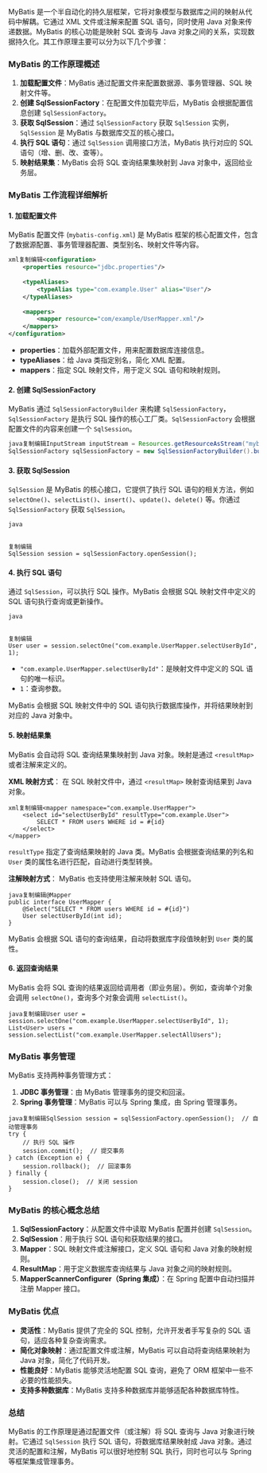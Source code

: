 MyBatis 是一个半自动化的持久层框架，它将对象模型与数据库之间的映射从代码中解耦。它通过 XML 文件或注解来配置 SQL 语句，同时使用 Java 对象来传递数据。MyBatis 的核心功能是映射 SQL 查询与 Java 对象之间的关系，实现数据持久化。其工作原理主要可以分为以下几个步骤：

### **MyBatis 的工作原理概述**

1. **加载配置文件**：MyBatis 通过配置文件来配置数据源、事务管理器、SQL 映射文件等。
2. **创建 SqlSessionFactory**：在配置文件加载完毕后，MyBatis 会根据配置信息创建 `SqlSessionFactory`。
3. **获取 SqlSession**：通过 `SqlSessionFactory` 获取 `SqlSession` 实例，`SqlSession` 是 MyBatis 与数据库交互的核心接口。
4. **执行 SQL 语句**：通过 `SqlSession` 调用接口方法，MyBatis 执行对应的 SQL 语句（增、删、改、查等）。
5. **映射结果集**：MyBatis 会将 SQL 查询结果集映射到 Java 对象中，返回给业务层。

### **MyBatis 工作流程详细解析**

#### **1. 加载配置文件**

MyBatis 配置文件 (`mybatis-config.xml`) 是 MyBatis 框架的核心配置文件，包含了数据源配置、事务管理器配置、类型别名、映射文件等内容。

```xml
xml复制编辑<configuration>
    <properties resource="jdbc.properties"/>
    
    <typeAliases>
        <typeAlias type="com.example.User" alias="User"/>
    </typeAliases>
    
    <mappers>
        <mapper resource="com/example/UserMapper.xml"/>
    </mappers>
</configuration>
```

- **properties**：加载外部配置文件，用来配置数据库连接信息。
- **typeAliases**：给 Java 类指定别名，简化 XML 配置。
- **mappers**：指定 SQL 映射文件，用于定义 SQL 语句和映射规则。

#### **2. 创建 SqlSessionFactory**

MyBatis 通过 `SqlSessionFactoryBuilder` 来构建 `SqlSessionFactory`，`SqlSessionFactory` 是执行 SQL 操作的核心工厂类。`SqlSessionFactory` 会根据配置文件的内容来创建一个 `SqlSession`。

```java
java复制编辑InputStream inputStream = Resources.getResourceAsStream("mybatis-config.xml");
SqlSessionFactory sqlSessionFactory = new SqlSessionFactoryBuilder().build(inputStream);
```

#### **3. 获取 SqlSession**

`SqlSession` 是 MyBatis 的核心接口，它提供了执行 SQL 语句的相关方法，例如 `selectOne()`、`selectList()`、`insert()`、`update()`、`delete()` 等。你通过 `SqlSessionFactory` 获取 `SqlSession`。

```
java


复制编辑
SqlSession session = sqlSessionFactory.openSession();
```

#### **4. 执行 SQL 语句**

通过 `SqlSession`，可以执行 SQL 操作。MyBatis 会根据 SQL 映射文件中定义的 SQL 语句执行查询或更新操作。

```
java


复制编辑
User user = session.selectOne("com.example.UserMapper.selectUserById", 1);
```

- `"com.example.UserMapper.selectUserById"`：是映射文件中定义的 SQL 语句的唯一标识。
- `1`：查询参数。

MyBatis 会根据 SQL 映射文件中的 SQL 语句执行数据库操作，并将结果映射到对应的 Java 对象中。

#### **5. 映射结果集**

MyBatis 会自动将 SQL 查询结果集映射到 Java 对象。映射是通过 `<resultMap>` 或者注解来定义的。

**XML 映射方式**： 在 SQL 映射文件中，通过 `<resultMap>` 映射查询结果到 Java 对象。

```
xml复制编辑<mapper namespace="com.example.UserMapper">
    <select id="selectUserById" resultType="com.example.User">
        SELECT * FROM users WHERE id = #{id}
    </select>
</mapper>
```

`resultType` 指定了查询结果映射的 Java 类。MyBatis 会根据查询结果的列名和 `User` 类的属性名进行匹配，自动进行类型转换。

**注解映射方式**： MyBatis 也支持使用注解来映射 SQL 语句。

```
java复制编辑@Mapper
public interface UserMapper {
    @Select("SELECT * FROM users WHERE id = #{id}")
    User selectUserById(int id);
}
```

MyBatis 会根据 SQL 语句的查询结果，自动将数据库字段值映射到 `User` 类的属性。

#### **6. 返回查询结果**

MyBatis 会将 SQL 查询的结果返回给调用者（即业务层）。例如，查询单个对象会调用 `selectOne()`，查询多个对象会调用 `selectList()`。

```
java复制编辑User user = session.selectOne("com.example.UserMapper.selectUserById", 1);
List<User> users = session.selectList("com.example.UserMapper.selectAllUsers");
```

### **MyBatis 事务管理**

MyBatis 支持两种事务管理方式：

1. **JDBC 事务管理**：由 MyBatis 管理事务的提交和回滚。
2. **Spring 事务管理**：MyBatis 可以与 Spring 集成，由 Spring 管理事务。

```
java复制编辑SqlSession session = sqlSessionFactory.openSession();  // 自动管理事务
try {
    // 执行 SQL 操作
    session.commit();  // 提交事务
} catch (Exception e) {
    session.rollback();  // 回滚事务
} finally {
    session.close();  // 关闭 session
}
```

### **MyBatis 的核心概念总结**

1. **SqlSessionFactory**：从配置文件中读取 MyBatis 配置并创建 `SqlSession`。
2. **SqlSession**：用于执行 SQL 语句和获取结果的接口。
3. **Mapper**：SQL 映射文件或注解接口，定义 SQL 语句和 Java 对象的映射规则。
4. **ResultMap**：用于定义数据库查询结果与 Java 对象之间的映射规则。
5. **MapperScannerConfigurer（Spring 集成）**：在 Spring 配置中自动扫描并注册 Mapper 接口。

### **MyBatis 优点**

- **灵活性**：MyBatis 提供了完全的 SQL 控制，允许开发者手写复杂的 SQL 语句，适应各种复杂查询需求。
- **简化对象映射**：通过配置文件或注解，MyBatis 可以自动将查询结果映射为 Java 对象，简化了代码开发。
- **性能良好**：MyBatis 能够灵活地配置 SQL 查询，避免了 ORM 框架中一些不必要的性能损失。
- **支持多种数据库**：MyBatis 支持多种数据库并能够适配各种数据库特性。

### **总结**

MyBatis 的工作原理是通过配置文件（或注解）将 SQL 查询与 Java 对象进行映射。它通过 `SqlSession` 执行 SQL 语句，将数据库结果映射成 Java 对象。通过灵活的配置和注解，MyBatis 可以很好地控制 SQL 执行，同时也可以与 Spring 等框架集成管理事务。